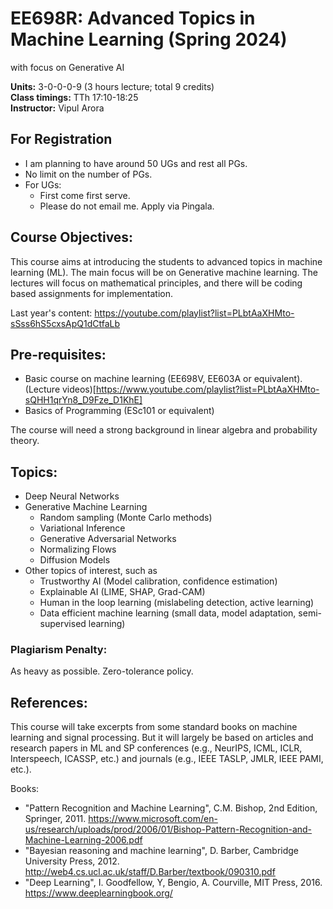 # EE698R: Advanced Topics in Machine Learning (Spring 2024)
with focus on Generative AI

**Units:** 3-0-0-0-9 (3 hours lecture; total 9 credits) <br>
**Class timings:** TTh 17:10-18:25 <br>
**Instructor:** Vipul Arora <br>

## For Registration
- I am planning to have around 50 UGs and rest all PGs. 
- No limit on the number of PGs.
- For UGs:
  - First come first serve.
  - Please do not email me. Apply via Pingala. 

<!-- ### TAs

|Name|Email|
|-|-|
|Sumit Kumar	|	krsumit@iitk.ac.in |
|Adhiraj Banerjee	|	adhiraj@iitk.ac.in |
|Rahul Kodag	|	rkodag@iitk.ac.in |
|Arkaprava Biswas	|	arkapravab20@iitk.ac.in |
|Ali Faraz	|	alifaraz@iitk.ac.in |
|Suraj Kalakoti	|	kalakoti20@iitk.ac.in |
|Akanksha Singh	|	akankss20@iitk.ac.in |
|Roshan kumar	|	kroshan20@iitk.ac.in | 

## Registration Note: 
- For auditing the course, please email krsumit@iitk.ac.in
-->

## Course Objectives:
This course aims at introducing the students to advanced topics in machine learning (ML). 
The main focus will be on Generative machine learning.
The lectures will focus on mathematical principles, and there will be coding based assignments for implementation. 

Last year's content: https://youtube.com/playlist?list=PLbtAaXHMto-sSss6hS5cxsApQ1dCtfaLb 

## Pre-requisites:
- Basic course on machine learning (EE698V, EE603A or equivalent). (Lecture videos)[https://www.youtube.com/playlist?list=PLbtAaXHMto-sQHH1qrYn8_D9Fze_D1KhE]
- Basics of Programming (ESc101 or equivalent)

The course will need a strong background in linear algebra and probability theory.

## Topics:

- Deep Neural Networks
- Generative Machine Learning
	- Random sampling (Monte Carlo methods)
	- Variational Inference
	- Generative Adversarial Networks
	- Normalizing Flows
  - Diffusion Models
- Other topics of interest, such as
  - Trustworthy AI (Model calibration, confidence estimation)
  - Explainable AI (LIME, SHAP, Grad-CAM)
  - Human in the loop learning (mislabeling detection, active learning)
  - Data efficient machine learning (small data, model adaptation, semi-supervised learning)

<!-- ## Grading Scheme
- Course Notes - 5% <br>
- Coding Quiz 1 - 10% <br>
- Mid-semester Exam – 30% <br>
- Project or Coding Quizzes – 25% <br> 
- Class participation in presentations - 5% (bonus) <br>
- End-semester Exam – 30% <br> 
-->


### Plagiarism Penalty:<br>
As heavy as possible. Zero-tolerance policy.

## References:
  This course will take excerpts from some standard books on machine
  learning and signal processing. But it will largely be based on
  articles and research papers in ML and SP conferences (e.g.,
  NeurIPS, ICML, ICLR, Interspeech, ICASSP, etc.) and journals (e.g., IEEE
  TASLP, JMLR, IEEE PAMI, etc.). 

Books:

  - "Pattern Recognition and Machine Learning", C.M. Bishop, 2nd
    Edition, Springer, 2011. https://www.microsoft.com/en-us/research/uploads/prod/2006/01/Bishop-Pattern-Recognition-and-Machine-Learning-2006.pdf
  - "Bayesian reasoning and machine learning", D. Barber, Cambridge University Press, 2012. http://web4.cs.ucl.ac.uk/staff/D.Barber/textbook/090310.pdf 
  - "Deep Learning", I. Goodfellow, Y, Bengio, A. Courville, MIT Press, 2016. https://www.deeplearningbook.org/ 

